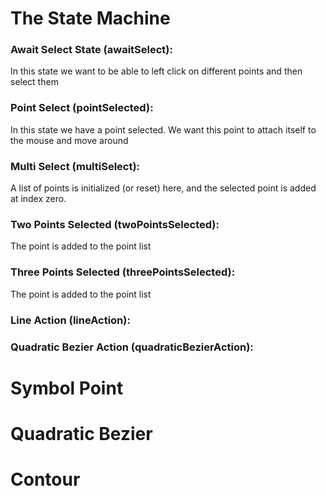 # The State Machine
### **Await Select State (awaitSelect):**
In this state we want to be able to left click on different points and then select them
### **Point Select (pointSelected):**
In this state we have a point selected. We want this point to attach itself to the mouse and move around
### **Multi Select (multiSelect):**
A list of points is initialized (or reset) here, and the selected point is added at index zero.
### **Two Points Selected (twoPointsSelected):**
The point is added to the point list
### **Three Points Selected (threePointsSelected):**
The point is added to the point list
### **Line Action (lineAction):**
### **Quadratic Bezier Action (quadraticBezierAction):**

# Symbol Point
# Quadratic Bezier
# Contour